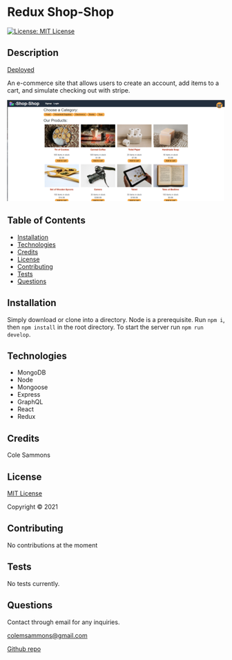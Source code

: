 # Redux Shop-Shop

  [![License: MIT License](https://img.shields.io/badge/license-MIT-green)](https://opensource.org/licenses/MIT)

  ## Description 
  
  [Deployed](https://damp-headland-32504.herokuapp.com/)

  An e-commerce site that allows users to create an account, add items to a cart, and simulate checking out with stripe.

  ![Screenshot](/client/public/images/home.png)
  
  ## Table of Contents

  * [Installation](#installation)
  * [Technologies](#technologies)
  * [Credits](#credits)
  * [License](#license)
  * [Contributing](#contributing)
  * [Tests](#tests)
  * [Questions](#questions)
   
  ## Installation
  
  Simply download or clone into a directory. Node is a prerequisite. Run `npm i`, then `npm install` in the root directory. To start the server run `npm run develop`.

  ## Technologies
  
  * MongoDB
  * Node
  * Mongoose
  * Express
  * GraphQL
  * React
  * Redux

  ## Credits

  Cole Sammons

  
  ## License
  [MIT License](https://opensource.org/licenses/MIT)

  Copyright &copy; 2021
  

  ## Contributing

  No contributions at the moment

  ## Tests

  No tests currently.

  ## Questions

  Contact through email for any inquiries.

  colemsammons@gmail.com

  [Github repo](https://github.com/ColeSammons/redux-store)

